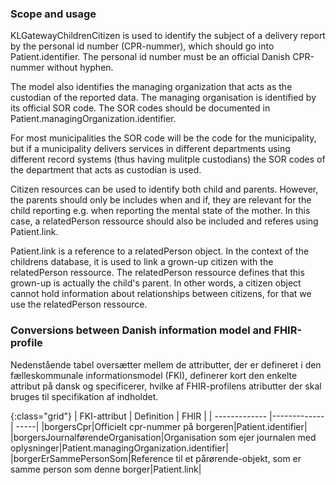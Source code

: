 ### Scope and usage
KLGatewayChildrenCitizen is used to identify the subject of a delivery report by the personal id number (CPR-nummer), which should go into Patient.identifier. The personal id number must be an official Danish CPR-nummer without hyphen. 

The model also identifies the managing organization that acts as the custodian of the reported data. The managing organisation is identified by its official SOR code. The SOR codes should be documented in Patient.managingOrganization.identifier.

For most municipalities the SOR code will be the code for the municipality, but if a municipality delivers services in different departments using different record systems (thus having mulitple custodians) the SOR codes of the department that acts as custodian is used.

Citizen resources can be used to identify both child and parents. However, the parents should only be includes when and if, they are relevant for the child reporting e.g. when reporting the mental state of the mother. In this case, a relatedPerson ressource should also be included and referes using Patient.link.

Patient.link is a reference to a relatedPerson object. In the context of the childrens database, it is used to link a grown-up citizen with the relatedPerson ressource. The relatedPerson ressource defines that this grown-up is actually the child's parent. In other words, a citizen object cannot hold information about relationships between citizens, for that we use the relatedPerson ressource.


### Conversions between Danish information model and FHIR-profile

Nedenstående tabel oversætter mellem de attributter, der er defineret i den fælleskommunale informationsmodel (FKI), definerer kort den enkelte attribut på dansk og specificerer, hvilke af FHIR-profilens atributter der skal bruges til specifikation af indholdet. 

{:class="grid"}
|   FKI-attribut      | Definition        | FHIR  |
| ------------- |-------------| -----|
|borgersCpr|Officielt cpr-nummer på borgeren|Patient.identifier|
|borgersJournalførendeOrganisation|Organisation som ejer journalen med oplysninger|Patient.managingOrganization.identifier|
|borgerErSammePersonSom|Reference til et pårørende-objekt, som er samme person som denne borger|Patient.link|